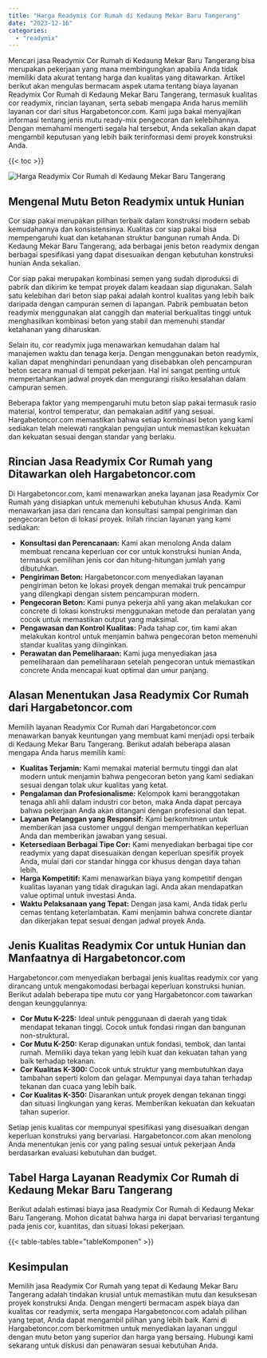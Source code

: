 ```yaml
---
title: "Harga Readymix Cor Rumah di Kedaung Mekar Baru Tangerang"
date: "2023-12-16"
categories: 
  - "readymix"
---
```



Mencari jasa Readymix Cor Rumah di Kedaung Mekar Baru Tangerang bisa merupakan pekerjaan yang mana membingungkan apabila Anda tidak memiliki data akurat tentang harga dan kualitas yang ditawarkan. Artikel berikut akan mengulas bermacam aspek utama tentang biaya layanan Readymix Cor Rumah di Kedaung Mekar Baru Tangerang, termasuk kualitas cor readymix, rincian layanan, serta sebab mengapa Anda harus memilih layanan cor dari situs Hargabetoncor.com. Kami juga bakal menyajikan informasi tentang jenis mutu ready-mix pengecoran dan kelebihannya. Dengan memahami mengerti segala hal tersebut, Anda sekalian akan dapat mengambil keputusan yang lebih baik terinformasi demi proyek konstruksi Anda.

{{< toc >}}

![Harga Readymix Cor Rumah di Kedaung Mekar Baru Tangerang](https://hargareadymixid.github.io/hbc/readymix-hbc%20(40).png)

## Mengenal Mutu Beton Readymix untuk Hunian

Cor siap pakai merupakan pilihan terbaik dalam konstruksi modern sebab kemudahannya dan konsistensinya. Kualitas cor siap pakai bisa mempengaruhi kuat dan ketahanan struktur bangunan rumah Anda. Di Kedaung Mekar Baru Tangerang, ada berbagai jenis beton readymix dengan berbagai spesifikasi yang dapat disesuaikan dengan kebutuhan konstruksi hunian Anda sekalian.

Cor siap pakai merupakan kombinasi semen yang sudah diproduksi di pabrik dan dikirim ke tempat proyek dalam keadaan siap digunakan. Salah satu kelebihan dari beton siap pakai adalah kontrol kualitas yang lebih baik daripada dengan campuran semen di lapangan. Pabrik pembuatan beton readymix menggunakan alat canggih dan material berkualitas tinggi untuk menghasilkan kombinasi beton yang stabil dan memenuhi standar ketahanan yang diharuskan.

Selain itu, cor readymix juga menawarkan kemudahan dalam hal manajemen waktu dan tenaga kerja. Dengan menggunakan beton readymix, kalian dapat menghindari penundaan yang disebabkan oleh pencampuran beton secara manual di tempat pekerjaan. Hal ini sangat penting untuk mempertahankan jadwal proyek dan mengurangi risiko kesalahan dalam campuran semen.

Beberapa faktor yang mempengaruhi mutu beton siap pakai termasuk rasio material, kontrol temperatur, dan pemakaian aditif yang sesuai. Hargabetoncor.com memastikan bahwa setiap kombinasi beton yang kami sediakan telah melewati rangkaian pengujian untuk memastikan kekuatan dan kekuatan sesuai dengan standar yang berlaku.

## Rincian Jasa Readymix Cor Rumah yang Ditawarkan oleh Hargabetoncor.com

Di Hargabetoncor.com, kami menawarkan aneka layanan jasa Readymix Cor Rumah yang disiapkan untuk memenuhi kebutuhan khusus Anda. Kami menawarkan jasa dari rencana dan konsultasi sampai pengiriman dan pengecoran beton di lokasi proyek. Inilah rincian layanan yang kami sediakan:

- **Konsultasi dan Perencanaan:** Kami akan menolong Anda dalam membuat rencana keperluan cor cor untuk konstruksi hunian Anda, termasuk pemilihan jenis cor dan hitung-hitungan jumlah yang dibutuhkan.
- **Pengiriman Beton:** Hargabetoncor.com menyediakan layanan pengiriman beton ke lokasi proyek dengan memakai truk pencampur yang dilengkapi dengan sistem pencampuran modern.
- **Pengecoran Beton:** Kami punya pekerja ahli yang akan melakukan cor concrete di lokasi konstruksi menggunakan metode dan peralatan yang cocok untuk memastikan output yang maksimal.
- **Pengawasan dan Kontrol Kualitas:** Pada tahap cor, tim kami akan melakukan kontrol untuk menjamin bahwa pengecoran beton memenuhi standar kualitas yang diinginkan.
- **Perawatan dan Pemeliharaan:** Kami juga menyediakan jasa pemeliharaan dan pemeliharaan setelah pengecoran untuk memastikan concrete Anda mencapai kuat optimal dan umur panjang.

## Alasan Menentukan Jasa Readymix Cor Rumah dari Hargabetoncor.com

Memilih layanan Readymix Cor Rumah dari Hargabetoncor.com menawarkan banyak keuntungan yang membuat kami menjadi opsi terbaik di Kedaung Mekar Baru Tangerang. Berikut adalah beberapa alasan mengapa Anda harus memilih kami:

- **Kualitas Terjamin:** Kami memakai material bermutu tinggi dan alat modern untuk menjamin bahwa pengecoran beton yang kami sediakan sesuai dengan tolak ukur kualitas yang ketat.
- **Pengalaman dan Profesionalisme:** Kelompok kami beranggotakan tenaga ahli ahli dalam industri cor beton, maka Anda dapat percaya bahwa pekerjaan Anda akan ditangani dengan profesional dan tepat.
- **Layanan Pelanggan yang Responsif:** Kami berkomitmen untuk memberikan jasa customer unggul dengan memperhatikan keperluan Anda dan memberikan jawaban yang sesuai.
- **Ketersediaan Berbagai Tipe Cor:** Kami menyediakan berbagai tipe cor readymix yang dapat disesuaikan dengan keperluan spesifik proyek Anda, mulai dari cor standar hingga cor khusus dengan daya tahan lebih.
- **Harga Kompetitif:** Kami menawarkan biaya yang kompetitif dengan kualitas layanan yang tidak diragukan lagi. Anda akan mendapatkan value optimal untuk investasi Anda.
- **Waktu Pelaksanaan yang Tepat:** Dengan jasa kami, Anda tidak perlu cemas tentang keterlambatan. Kami menjamin bahwa concrete diantar dan dikerjakan tepat sesuai dengan jadwal proyek Anda.

## Jenis Kualitas Readymix Cor untuk Hunian dan Manfaatnya di Hargabetoncor.com

Hargabetoncor.com menyediakan berbagai jenis kualitas readymix cor yang dirancang untuk mengakomodasi berbagai keperluan konstruksi hunian. Berikut adalah beberapa tipe mutu cor yang Hargabetoncor.com tawarkan dengan keunggulannya:

- **Cor Mutu K-225:** Ideal untuk penggunaan di daerah yang tidak mendapat tekanan tinggi. Cocok untuk fondasi ringan dan bangunan non-struktural.
- **Cor Mutu K-250:** Kerap digunakan untuk fondasi, tembok, dan lantai rumah. Memiliki daya tekan yang lebih kuat dan kekuatan tahan yang baik terhadap tekanan.
- **Cor Kualitas K-300:** Cocok untuk struktur yang membutuhkan daya tambahan seperti kolom dan gelagar. Mempunyai daya tahan terhadap tekanan dan cuaca yang lebih baik.
- **Cor Kualitas K-350:** Disarankan untuk proyek dengan tekanan tinggi dan situasi lingkungan yang keras. Memberikan kekuatan dan kekuatan tahan superior.

Setiap jenis kualitas cor mempunyai spesifikasi yang disesuaikan dengan keperluan konstruksi yang bervariasi. Hargabetoncor.com akan menolong Anda menentukan jenis cor yang paling sesuai untuk pekerjaan Anda berdasarkan evaluasi kebutuhan dan budget.

## Tabel Harga Layanan Readymix Cor Rumah di Kedaung Mekar Baru Tangerang

Berikut adalah estimasi biaya jasa Readymix Cor Rumah di Kedaung Mekar Baru Tangerang. Mohon dicatat bahwa harga ini dapat bervariasi tergantung pada jenis cor, kuantitas, dan situasi lokasi pekerjaan.

{{< table-tables table="tableKomponen" >}}

## Kesimpulan

Memilih jasa Readymix Cor Rumah yang tepat di Kedaung Mekar Baru Tangerang adalah tindakan krusial untuk memastikan mutu dan kesuksesan proyek konstruksi Anda. Dengan mengerti bermacam aspek biaya dan kualitas cor readymix, serta mengapa Hargabetoncor.com adalah pilihan yang tepat, Anda dapat mengambil pilihan yang lebih baik. Kami di Hargabetoncor.com berkomitmen untuk menyediakan layanan unggul dengan mutu beton yang superior dan harga yang bersaing. Hubungi kami sekarang untuk diskusi dan penawaran sesuai kebutuhan Anda.
